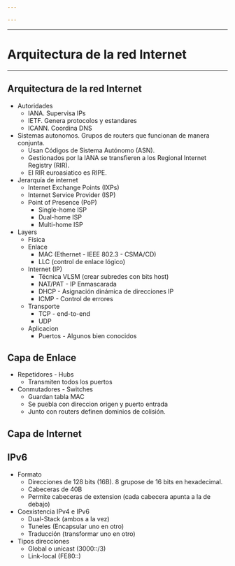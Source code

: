 ```yaml
---

---
```


---
# Arquitectura de la red Internet
---
## Arquitectura de la red Internet
- Autoridades
	- IANA. Supervisa IPs
	- IETF. Genera protocolos y estandares
	- ICANN. Coordina DNS
- Sistemas autonomos. Grupos de routers que funcionan de manera conjunta.
	- Usan Códigos de Sistema Autónomo (ASN).
	- Gestionados por la IANA se transfieren a los Regional Internet Registry (RIR).
	- El RIR euroasiatico es RIPE.
- Jerarquía de internet
	- Internet Exchange Points (IXPs)
	- Internet Service Provider (ISP)
	- Point of Presence (PoP)
		- Single-home ISP
		- Dual-home ISP
		- Multi-home ISP
- Layers
	- Física
	- Enlace
		- MAC (Ethernet - IEEE 802.3 - CSMA/CD)
		- LLC (control de enlace lógico)
	- Internet (IP)
		- Técnica VLSM (crear subredes con bits host)
		- NAT/PAT - IP Enmascarada
		- DHCP - Asignación dinámica de direcciones IP
		- ICMP - Control de errores
	- Transporte
		- TCP - end-to-end
		- UDP
	- Aplicacion
		- Puertos - Algunos bien conocidos
## Capa de Enlace
- Repetidores - Hubs
	- Transmiten todos los puertos
- Conmutadores - Switches
	- Guardan tabla MAC
	- Se puebla con direccion origen y puerto entrada
	- Junto con routers definen dominios de colisión.
## Capa de Internet

## IPv6
- Formato
	- Direcciones de 128 bits (16B). 8 grupose de 16 bits en hexadecimal.
	- Cabeceras de 40B
	- Permite cabeceras de extension (cada cabecera apunta a la de debajo)
- Coexistencia IPv4 e IPv6
	- Dual-Stack (ambos a la vez)
	- Tuneles (Encapsular uno en otro)
	- Traducción (transformar uno en otro)
- Tipos direcciones
	- Global o unicast (3000::/3) 
	- Link-local (FE80::)